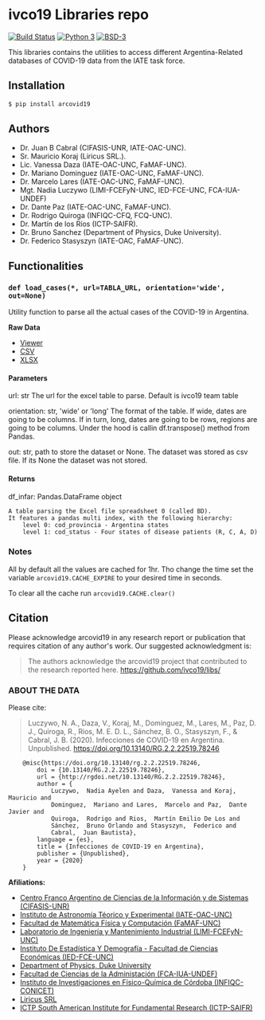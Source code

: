 # ivco19 Libraries repo

[![Build Status](https://travis-ci.org/ivco19/libs.svg?branch=master)](https://travis-ci.org/ivco19/libs)
[![Python 3](https://img.shields.io/badge/python-3.7+-blue.svg)](https://badge.fury.io/py/arcovid19)
[![BSD-3](https://img.shields.io/badge/License-BSD3-blue.svg)](https://tldrlegal.com/license/bsd-3-clause-license-(revised))


This libraries contains the utilities to access different Argentina-Related databases
of COVID-19 data from the IATE task force.

## Installation

```bash
$ pip install arcovid19
```

## Authors

- Dr. Juan B Cabral (CIFASIS-UNR, IATE-OAC-UNC).
- Sr. Mauricio Koraj (Liricus SRL.).
- Lic. Vanessa Daza (IATE-OAC-UNC, FaMAF-UNC).
- Dr. Mariano Dominguez (IATE-OAC-UNC, FaMAF-UNC).
- Dr. Marcelo Lares (IATE-OAC-UNC, FaMAF-UNC).
- Mgt. Nadia Luczywo (LIMI-FCEFyN-UNC, IED-FCE-UNC, FCA-IUA-UNDEF)
- Dr. Dante Paz (IATE-OAC-UNC, FaMAF-UNC).
- Dr. Rodrigo Quiroga (INFIQC-CFQ, FCQ-UNC).
- Dr. Martín de los Ríos (ICTP-SAIFR).
- Dr. Bruno Sanchez (Department of Physics, Duke University).
- Dr. Federico Stasyszyn (IATE-OAC, FaMAF-UNC).

## Functionalities

### `def load_cases(*, url=TABLA_URL, orientation='wide', out=None)`

Utility function to parse all the actual cases of the COVID-19 in
Argentina.

**Raw Data**

- [Viewer](https://docs.google.com/spreadsheets/d/e/2PACX-1vTfinng5SDBH9RSJMHJk28dUlW3VVSuvqaBSGzU-fYRTVLCzOkw1MnY17L2tWsSOppHB96fr21Ykbyv/pub)
- [CSV](https://docs.google.com/spreadsheets/d/e/2PACX-1vTfinng5SDBH9RSJMHJk28dUlW3VVSuvqaBSGzU-fYRTVLCzOkw1MnY17L2tWsSOppHB96fr21Ykbyv/pub?output=csv)
- [XLSX](https://docs.google.com/spreadsheets/d/e/2PACX-1vTfinng5SDBH9RSJMHJk28dUlW3VVSuvqaBSGzU-fYRTVLCzOkw1MnY17L2tWsSOppHB96fr21Ykbyv/pub?output=xlsx)


#### Parameters

url: str
    The url for the excel table to parse. Default is ivco19 team table

orientation: str, 'wide' or 'long'
    The format of the table. If wide, dates are going to be columns.
    If in turn, long, dates are going to be rows, regions are going to
    be columns. Under the hood is callin df.transpose() method from Pandas.

out: str, path to store the dataset or None.
    The dataset was stored as csv file. If its None the dataset was not
    stored.


#### Returns

df_infar: Pandas.DataFrame object

    A table parsing the Excel file spreadsheet 0 (called BD).
    It features a pandas multi index, with the following hierarchy:
        level 0: cod_provincia - Argentina states
        level 1: cod_status - Four states of disease patients (R, C, A, D)

### Notes

All by default all the values are cached for 1hr. Tho change the time
set the variable `arcovid19.CACHE_EXPIRE` to your desired time in seconds.

To clear all the cache run `arcovid19.CACHE.clear()`


## Citation

Please acknowledge arcovid19 in any research report or publication that requires citation of any author's work.
Our suggested acknowledgment is:

> The authors acknowledge the arcovid19 project that contributed to the research reported here. https://github.com/ivco19/libs/


### ABOUT THE DATA


Please cite:

> Luczywo, N. A., Daza, V., Koraj, M., Dominguez, M., Lares, M., Paz, D. J.,
> Quiroga, R., Rios, M. E. D. L., Sánchez, B. O., Stasyszyn, F., &
> Cabral, J. B. (2020). Infecciones de COVID-19 en Argentina.
> Unpublished. https://doi.org/10.13140/RG.2.2.22519.78246


```
    @misc{https://doi.org/10.13140/rg.2.2.22519.78246,
        doi = {10.13140/RG.2.2.22519.78246},
        url = {http://rgdoi.net/10.13140/RG.2.2.22519.78246},
        author = {
            Luczywo,  Nadia Ayelen and Daza,  Vanessa and Koraj,  Mauricio and
            Dominguez,  Mariano and Lares,  Marcelo and Paz,  Dante Javier and
            Quiroga,  Rodrigo and Rios,  Martín Emilio De Los and
            Sánchez,  Bruno Orlando and Stasyszyn,  Federico and
            Cabral,  Juan Bautista},
        language = {es},
        title = {Infecciones de COVID-19 en Argentina},
        publisher = {Unpublished},
        year = {2020}
    }
```



**Afiliations:**

- [Centro Franco Argentino de Ciencias de la Información y de Sistemas (CIFASIS-UNR)](https://www.cifasis-conicet.gov.ar/)
- [Instituto de Astronomía Téorico y Experimental (IATE-OAC-UNC)](http://iate.oac.uncor.edu/)
- [Facultad de Matemática Física y Computación (FaMAF-UNC)](https://www.famaf.unc.edu.ar/)
- [Laboratorio de Ingeniería y Mantenimiento Industrial (LIMI-FCEFyN-UNC)](https://fcefyn.unc.edu.ar/facultad/secretarias/investigacion-y-posgrado/-investigacion/laboratorio-de-ingenieria-y-mantenimiento-industrial/)
- [Instituto De Estadística Y Demografía - Facultad de Ciencias Económicas (IED-FCE-UNC)](http://www.eco.unc.edu.ar/instituto-de-estadistica-y-demografia)
- [Department of Physics, Duke University](https://phy.duke.edu/)
- [Facultad de Ciencias de la Administación (FCA-IUA-UNDEF)](https://www.iua.edu.ar/)
- [Instituto de Investigaciones en Físico-Química de Córdoba (INFIQC-CONICET)](http://infiqc-fcq.psi.unc.edu.ar/)
- [Liricus SRL](http://www.liricus.com.ar/)
- [ICTP South American Institute for Fundamental Research (ICTP-SAIFR)](ICTP-SAIFR)
